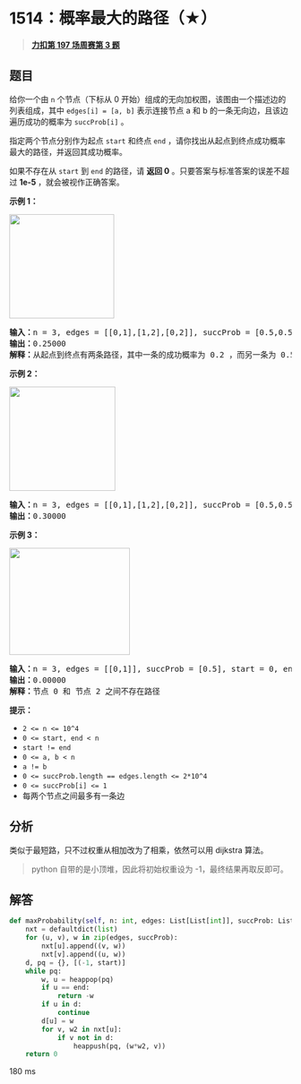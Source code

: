 # 1514：概率最大的路径（★）


> <u>**[力扣第 197 场周赛第 3 题](https://leetcode.cn/problems/path-with-maximum-probability/)**</u>

## 题目

<p>给你一个由 <code>n</code> 个节点（下标从 0 开始）组成的无向加权图，该图由一个描述边的列表组成，其中 <code>edges[i] = [a, b]</code> 表示连接节点 a 和 b 的一条无向边，且该边遍历成功的概率为 <code>succProb[i]</code> 。</p>

<p>指定两个节点分别作为起点 <code>start</code> 和终点 <code>end</code> ，请你找出从起点到终点成功概率最大的路径，并返回其成功概率。</p>

<p>如果不存在从 <code>start</code> 到 <code>end</code> 的路径，请 <strong>返回 0</strong> 。只要答案与标准答案的误差不超过 <strong>1e-5 </strong>，就会被视作正确答案。</p>



<p><strong>示例 1：</strong></p>

<p><strong><img alt="" src="https://assets.leetcode-cn.com/aliyun-lc-upload/uploads/2020/07/12/1558_ex1.png" style="height: 186px; width: 187px;"></strong></p>

<pre><strong>输入：</strong>n = 3, edges = [[0,1],[1,2],[0,2]], succProb = [0.5,0.5,0.2], start = 0, end = 2
<strong>输出：</strong>0.25000
<strong>解释：</strong>从起点到终点有两条路径，其中一条的成功概率为 0.2 ，而另一条为 0.5 * 0.5 = 0.25
</pre>

<p><strong>示例 2：</strong></p>

<p><strong><img alt="" src="https://assets.leetcode-cn.com/aliyun-lc-upload/uploads/2020/07/12/1558_ex2.png" style="height: 186px; width: 189px;"></strong></p>

<pre><strong>输入：</strong>n = 3, edges = [[0,1],[1,2],[0,2]], succProb = [0.5,0.5,0.3], start = 0, end = 2
<strong>输出：</strong>0.30000
</pre>

<p><strong>示例 3：</strong></p>

<p><strong><img alt="" src="https://assets.leetcode-cn.com/aliyun-lc-upload/uploads/2020/07/12/1558_ex3.png" style="height: 191px; width: 215px;"></strong></p>

<pre><strong>输入：</strong>n = 3, edges = [[0,1]], succProb = [0.5], start = 0, end = 2
<strong>输出：</strong>0.00000
<strong>解释：</strong>节点 0 和 节点 2 之间不存在路径
</pre>



<p><strong>提示：</strong></p>

<ul>
<li><code>2 &lt;= n &lt;= 10^4</code></li>
<li><code>0 &lt;= start, end &lt; n</code></li>
<li><code>start != end</code></li>
<li><code>0 &lt;= a, b &lt; n</code></li>
<li><code>a != b</code></li>
<li><code>0 &lt;= succProb.length == edges.length &lt;= 2*10^4</code></li>
<li><code>0 &lt;= succProb[i] &lt;= 1</code></li>
<li>每两个节点之间最多有一条边</li>
</ul>


## 分析

类似于最短路，只不过权重从相加改为了相乘，依然可以用 dijkstra 算法。

> python 自带的是小顶堆，因此将初始权重设为 -1，最终结果再取反即可。

## 解答

```python
def maxProbability(self, n: int, edges: List[List[int]], succProb: List[float], start: int, end: int) -> float:
    nxt = defaultdict(list)
    for (u, v), w in zip(edges, succProb):
        nxt[u].append((v, w))
        nxt[v].append((u, w))
    d, pq = {}, [(-1, start)]
    while pq:
        w, u = heappop(pq)
        if u == end:
            return -w
        if u in d:
            continue
        d[u] = w
        for v, w2 in nxt[u]:
            if v not in d:
                heappush(pq, (w*w2, v))
    return 0
```
180 ms


